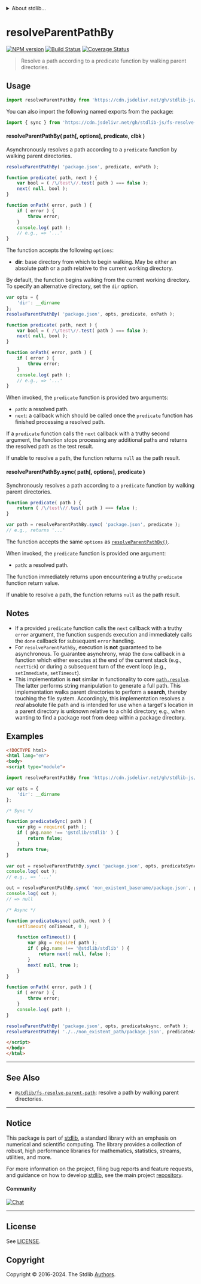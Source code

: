 <!--

@license Apache-2.0

Copyright (c) 2021 The Stdlib Authors.

Licensed under the Apache License, Version 2.0 (the "License");
you may not use this file except in compliance with the License.
You may obtain a copy of the License at

   http://www.apache.org/licenses/LICENSE-2.0

Unless required by applicable law or agreed to in writing, software
distributed under the License is distributed on an "AS IS" BASIS,
WITHOUT WARRANTIES OR CONDITIONS OF ANY KIND, either express or implied.
See the License for the specific language governing permissions and
limitations under the License.

-->


<details>
  <summary>
    About stdlib...
  </summary>
  <p>We believe in a future in which the web is a preferred environment for numerical computation. To help realize this future, we've built stdlib. stdlib is a standard library, with an emphasis on numerical and scientific computation, written in JavaScript (and C) for execution in browsers and in Node.js.</p>
  <p>The library is fully decomposable, being architected in such a way that you can swap out and mix and match APIs and functionality to cater to your exact preferences and use cases.</p>
  <p>When you use stdlib, you can be absolutely certain that you are using the most thorough, rigorous, well-written, studied, documented, tested, measured, and high-quality code out there.</p>
  <p>To join us in bringing numerical computing to the web, get started by checking us out on <a href="https://github.com/stdlib-js/stdlib">GitHub</a>, and please consider <a href="https://opencollective.com/stdlib">financially supporting stdlib</a>. We greatly appreciate your continued support!</p>
</details>

# resolveParentPathBy

[![NPM version][npm-image]][npm-url] [![Build Status][test-image]][test-url] [![Coverage Status][coverage-image]][coverage-url] <!-- [![dependencies][dependencies-image]][dependencies-url] -->

> Resolve a path according to a predicate function by walking parent directories.



<section class="usage">

## Usage

```javascript
import resolveParentPathBy from 'https://cdn.jsdelivr.net/gh/stdlib-js/fs-resolve-parent-path-by@esm/index.mjs';
```

You can also import the following named exports from the package:

```javascript
import { sync } from 'https://cdn.jsdelivr.net/gh/stdlib-js/fs-resolve-parent-path-by@esm/index.mjs';
```

<a name="resolve-parent-path-by"></a>

#### resolveParentPathBy( path\[, options], predicate, clbk )

Asynchronously resolves a path according to a `predicate` function by walking parent directories.

```javascript
resolveParentPathBy( 'package.json', predicate, onPath );

function predicate( path, next ) {
    var bool = ( /\/test\//.test( path ) === false );
    next( null, bool );
}

function onPath( error, path ) {
    if ( error ) {
        throw error;
    }
    console.log( path );
    // e.g., => '...'
}
```

The function accepts the following `options`:

-   **dir**: base directory from which to begin walking. May be either an absolute path or a path relative to the current working directory.

By default, the function begins walking from the current working directory. To specify an alternative directory, set the `dir` option.

```javascript
var opts = {
    'dir': __dirname
};
resolveParentPathBy( 'package.json', opts, predicate, onPath );

function predicate( path, next ) {
    var bool = ( /\/test\//.test( path ) === false );
    next( null, bool );
}

function onPath( error, path ) {
    if ( error ) {
        throw error;
    }
    console.log( path );
    // e.g., => '...'
}
```

When invoked, the `predicate` function is provided two arguments:

-   `path`: a resolved path.
-   `next`: a callback which should be called once the `predicate` function has finished processing a resolved path.

If a `predicate` function calls the `next` callback with a truthy second argument, the function stops processing any additional paths and returns the resolved path as the test result.

If unable to resolve a path, the function returns `null` as the path result.

#### resolveParentPathBy.sync( path\[, options], predicate )

Synchronously resolves a path according to a `predicate` function by walking parent directories.

```javascript
function predicate( path ) {
    return ( /\/test\//.test( path ) === false );
}

var path = resolveParentPathBy.sync( 'package.json', predicate );
// e.g., returns '...'
```

The function accepts the same `options` as [`resolveParentPathBy()`](#resolve-parent-path-by).

When invoked, the `predicate` function is provided one argument:

-   `path`: a resolved path.

The function immediately returns upon encountering a truthy `predicate` function return value.

If unable to resolve a path, the function returns `null` as the path result.

</section>

<!-- /.usage -->

<section class="notes">

## Notes

-   If a provided `predicate` function calls the `next` callback with a truthy `error` argument, the function suspends execution and immediately calls the `done` callback for subsequent `error` handling.
-   For `resolveParentPathBy`, execution is **not** guaranteed to be asynchronous. To guarantee asynchrony, wrap the `done` callback in a function which either executes at the end of the current stack (e.g., `nextTick`) or during a subsequent turn of the event loop (e.g., `setImmediate`, `setTimeout`).
-   This implementation is **not** similar in functionality to core [`path.resolve`][node-core-path-resolve]. The latter performs string manipulation to generate a full path. This implementation walks parent directories to perform a **search**, thereby touching the file system. Accordingly, this implementation resolves a _real_ absolute file path and is intended for use when a target's location in a parent directory is unknown relative to a child directory; e.g., when wanting to find a package root from deep within a package directory.

</section>

<!-- /.notes -->

<section class="examples">

## Examples

<!-- eslint no-undef: "error" -->

<!-- eslint-disable stdlib/no-dynamic-require -->

```html
<!DOCTYPE html>
<html lang="en">
<body>
<script type="module">

import resolveParentPathBy from 'https://cdn.jsdelivr.net/gh/stdlib-js/fs-resolve-parent-path-by@esm/index.mjs';

var opts = {
    'dir': __dirname
};

/* Sync */

function predicateSync( path ) {
    var pkg = require( path );
    if ( pkg.name !== '@stdlib/stdlib' ) {
        return false;
    }
    return true;
}

var out = resolveParentPathBy.sync( 'package.json', opts, predicateSync );
console.log( out );
// e.g., => '...'

out = resolveParentPathBy.sync( 'non_existent_basename/package.json', predicateSync );
console.log( out );
// => null

/* Async */

function predicateAsync( path, next ) {
    setTimeout( onTimeout, 0 );

    function onTimeout() {
        var pkg = require( path );
        if ( pkg.name !== '@stdlib/stdlib' ) {
            return next( null, false );
        }
        next( null, true );
    }
}

function onPath( error, path ) {
    if ( error ) {
        throw error;
    }
    console.log( path );
}

resolveParentPathBy( 'package.json', opts, predicateAsync, onPath );
resolveParentPathBy( './../non_existent_path/package.json', predicateAsync, onPath );

</script>
</body>
</html>
```

</section>

<!-- /.examples -->

<!-- Section for related `stdlib` packages. Do not manually edit this section, as it is automatically populated. -->

<section class="related">

* * *

## See Also

-   <span class="package-name">[`@stdlib/fs-resolve-parent-path`][@stdlib/fs/resolve-parent-path]</span><span class="delimiter">: </span><span class="description">resolve a path by walking parent directories.</span>

</section>

<!-- /.related -->

<!-- Section for all links. Make sure to keep an empty line after the `section` element and another before the `/section` close. -->


<section class="main-repo" >

* * *

## Notice

This package is part of [stdlib][stdlib], a standard library with an emphasis on numerical and scientific computing. The library provides a collection of robust, high performance libraries for mathematics, statistics, streams, utilities, and more.

For more information on the project, filing bug reports and feature requests, and guidance on how to develop [stdlib][stdlib], see the main project [repository][stdlib].

#### Community

[![Chat][chat-image]][chat-url]

---

## License

See [LICENSE][stdlib-license].


## Copyright

Copyright &copy; 2016-2024. The Stdlib [Authors][stdlib-authors].

</section>

<!-- /.stdlib -->

<!-- Section for all links. Make sure to keep an empty line after the `section` element and another before the `/section` close. -->

<section class="links">

[npm-image]: http://img.shields.io/npm/v/@stdlib/fs-resolve-parent-path-by.svg
[npm-url]: https://npmjs.org/package/@stdlib/fs-resolve-parent-path-by

[test-image]: https://github.com/stdlib-js/fs-resolve-parent-path-by/actions/workflows/test.yml/badge.svg?branch=v0.2.2
[test-url]: https://github.com/stdlib-js/fs-resolve-parent-path-by/actions/workflows/test.yml?query=branch:v0.2.2

[coverage-image]: https://img.shields.io/codecov/c/github/stdlib-js/fs-resolve-parent-path-by/main.svg
[coverage-url]: https://codecov.io/github/stdlib-js/fs-resolve-parent-path-by?branch=main

<!--

[dependencies-image]: https://img.shields.io/david/stdlib-js/fs-resolve-parent-path-by.svg
[dependencies-url]: https://david-dm.org/stdlib-js/fs-resolve-parent-path-by/main

-->

[chat-image]: https://img.shields.io/gitter/room/stdlib-js/stdlib.svg
[chat-url]: https://app.gitter.im/#/room/#stdlib-js_stdlib:gitter.im

[stdlib]: https://github.com/stdlib-js/stdlib

[stdlib-authors]: https://github.com/stdlib-js/stdlib/graphs/contributors

[umd]: https://github.com/umdjs/umd
[es-module]: https://developer.mozilla.org/en-US/docs/Web/JavaScript/Guide/Modules

[deno-url]: https://github.com/stdlib-js/fs-resolve-parent-path-by/tree/deno
[deno-readme]: https://github.com/stdlib-js/fs-resolve-parent-path-by/blob/deno/README.md
[umd-url]: https://github.com/stdlib-js/fs-resolve-parent-path-by/tree/umd
[umd-readme]: https://github.com/stdlib-js/fs-resolve-parent-path-by/blob/umd/README.md
[esm-url]: https://github.com/stdlib-js/fs-resolve-parent-path-by/tree/esm
[esm-readme]: https://github.com/stdlib-js/fs-resolve-parent-path-by/blob/esm/README.md
[branches-url]: https://github.com/stdlib-js/fs-resolve-parent-path-by/blob/main/branches.md

[stdlib-license]: https://raw.githubusercontent.com/stdlib-js/fs-resolve-parent-path-by/main/LICENSE

[node-core-path-resolve]: https://nodejs.org/api/path.html#path_path_resolve_paths

<!-- <related-links> -->

[@stdlib/fs/resolve-parent-path]: https://github.com/stdlib-js/fs-resolve-parent-path/tree/esm

<!-- </related-links> -->

</section>

<!-- /.links -->
